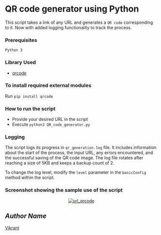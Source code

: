 # QR code generator using Python
This script takes a link of any URL and generates a `QR code` corresponding to it. Now with added logging functionality to track the process.

### Prerequisites
`Python 3`

### Library Used
* [qrcode](https://github.com/lincolnloop/python-qrcode)

### To install required external modules
Run `pip install qrcode`

### How to run the script
- Provide your desired URL in the script
- Execute `python3 QR_code_generator.py`

### Logging
The script logs its progress in `qr_generation.log` file. It includes information about the start of the process, the input URL, any errors encountered, and the successful saving of the QR code image. The log file rotates after reaching a size of 5KB and keeps a backup count of 2.

To change the log level, modify the `level` parameter in the `basicConfig` method within the script.

### Screenshot showing the sample use of the script
<p align="center">
  <a href="output 1.png"><img src="https://user-images.githubusercontent.com/85709371/151921721-132e76c1-1604-49ad-9234-1ef3cc9ac45b.png" alt="url_qrcode"></a>
</p>

## *Author Name*
[Vikrant](https://github.com/vikrant-v28)

